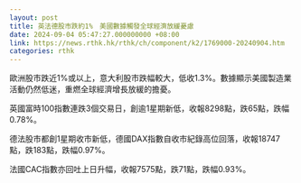 ```yaml
---
layout: post
title: 英法德股市跌約1%　美國數據觸發全球經濟放緩憂慮
date: 2024-09-04 05:47:27.000000000 +08:00
link: https://news.rthk.hk/rthk/ch/component/k2/1769000-20240904.htm
categories: rthk
---
```


歐洲股市跌近1%或以上，意大利股市跌幅較大，低收1.3%。數據顯示美國製造業活動仍然低迷，重燃全球經濟增長放緩的擔憂。

英國富時100指數連跌3個交易日，創逾1星期新低，收報8298點，跌65點，跌幅0.78%。

德法股市都創1星期收市新低，德國DAX指數自收市紀錄高位回落，收報18747點，跌183點，跌幅0.97%。

法國CAC指數亦回吐上日升幅，收報7575點，跌71點，跌幅0.93%。
